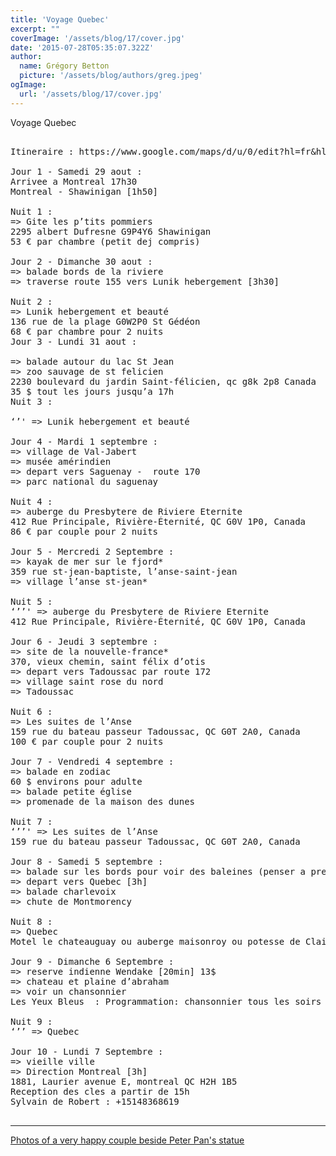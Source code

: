```yaml
---
title: 'Voyage Quebec'
excerpt: ""
coverImage: '/assets/blog/17/cover.jpg'
date: '2015-07-28T05:35:07.322Z'
author:
  name: Grégory Betton
  picture: '/assets/blog/authors/greg.jpeg'
ogImage:
  url: '/assets/blog/17/cover.jpg'
---
```


Voyage Quebec

<pre>

Itineraire : https://www.google.com/maps/d/u/0/edit?hl=fr&hl=fr&authuser=0&authuser=0&mid=zBHxZ6rq18KA.k759jBaWshRc

Jour 1 - Samedi 29 aout : 
Arrivee a Montreal 17h30
Montreal - Shawinigan [1h50]

Nuit 1 : 
=> Gite les p’tits pommiers 
2295 albert Dufresne G9P4Y6 Shawinigan
53 € par chambre (petit dej compris)

Jour 2 - Dimanche 30 aout :
=> balade bords de la riviere
=> traverse route 155 vers Lunik hebergement [3h30]

Nuit 2 :
=> Lunik hebergement et beauté 
136 rue de la plage G0W2P0 St Gédéon
68 € par chambre pour 2 nuits
Jour 3 - Lundi 31 aout :

=> balade autour du lac St Jean
=> zoo sauvage de st felicien
2230 boulevard du jardin Saint-félicien, qc g8k 2p8 Canada 
35 $ tout les jours jusqu’a 17h
Nuit 3 :

‘’' => Lunik hebergement et beauté 

Jour 4 - Mardi 1 septembre :
=> village de Val-Jabert
=> musée amérindien
=> depart vers Saguenay -  route 170 
=> parc national du saguenay

Nuit 4 : 
=> auberge du Presbytere de Riviere Eternite
412 Rue Principale, Rivière-Éternité, QC G0V 1P0, Canada
86 € par couple pour 2 nuits

Jour 5 - Mercredi 2 Septembre :
=> kayak de mer sur le fjord*
359 rue st-jean-baptiste, l’anse-saint-jean
=> village l’anse st-jean*

Nuit 5 : 
‘’’' => auberge du Presbytere de Riviere Eternite
412 Rue Principale, Rivière-Éternité, QC G0V 1P0, Canada

Jour 6 - Jeudi 3 septembre :
=> site de la nouvelle-france*
370, vieux chemin, saint félix d’otis
=> depart vers Tadoussac par route 172 
=> village saint rose du nord
=> Tadoussac

Nuit 6 : 
=> Les suites de l’Anse 
159 rue du bateau passeur Tadoussac, QC G0T 2A0, Canada
100 € par couple pour 2 nuits

Jour 7 - Vendredi 4 septembre :
=> balade en zodiac 
60 $ environs pour adulte 
=> balade petite église 
=> promenade de la maison des dunes

Nuit 7 :
‘’’' => Les suites de l’Anse 
159 rue du bateau passeur Tadoussac, QC G0T 2A0, Canada

Jour 8 - Samedi 5 septembre :
=> balade sur les bords pour voir des baleines (penser a prendre du pain)
=> depart vers Quebec [3h]
=> balade charlevoix
=> chute de Montmorency

Nuit 8 :
=> Quebec
Motel le chateauguay ou auberge maisonroy ou potesse de Claire

Jour 9 - Dimanche 6 Septembre :
=> reserve indienne Wendake [20min] 13$
=> chateau et plaine d’abraham
=> voir un chansonnier
Les Yeux Bleus  : Programmation: chansonnier tous les soirs  1117½, rue Saint-Jean, Vieux-Québec 

Nuit 9 :
‘’’ => Quebec

Jour 10 - Lundi 7 Septembre : 
=> vieille ville 
=> Direction Montreal [3h]
1881, Laurier avenue E, montreal QC H2H 1B5
Reception des cles a partir de 15h
Sylvain de Robert : +15148368619

</pre>

<hr />

<a href="/posts/19-demande">Photos of a very happy couple beside Peter Pan's statue</a>
